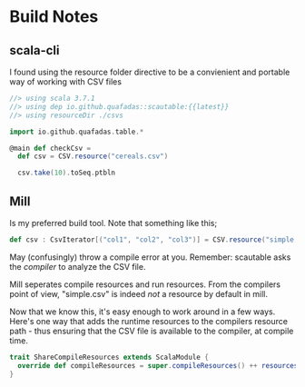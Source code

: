 # Build Notes

## scala-cli

I found using the resource folder directive to be a convienient and portable way of working with CSV files

```scala sc:nocompile
//> using scala 3.7.1
//> using dep io.github.quafadas::scautable:{{latest}}
//> using resourceDir ./csvs

import io.github.quafadas.table.*

@main def checkCsv =
  def csv = CSV.resource("cereals.csv")

  csv.take(10).toSeq.ptbln

```

## Mill

Is my preferred build tool. Note that something like this;

```scala sc:nocompile
def csv : CsvIterator[("col1", "col2", "col3")] = CSV.resource("simple.csv")
```
May (confusingly) throw a compile error at you. Remember: scautable asks the _compiler_ to analyze the CSV file.

Mill seperates compile resources and run resources. From the compilers point of view, "simple.csv" is indeed _not_ a resource by default in mill.

Now that we know this, it's easy enough to work around in a few ways. Here's one way that adds the runtime resources to the compilers resource path - thus ensuring that the CSV file is available to the compiler, at compile time.

```scala sc:nocompile
trait ShareCompileResources extends ScalaModule {
  override def compileResources = super.compileResources() ++ resources()
}
```